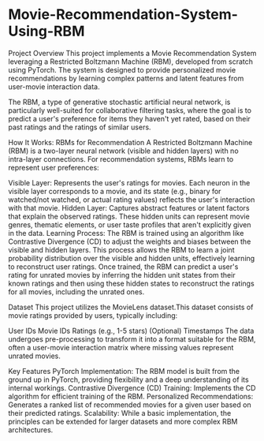 # Movie-Recommendation-System-Using-RBM

Project Overview
This project implements a Movie Recommendation System leveraging a Restricted Boltzmann Machine (RBM), developed from scratch using PyTorch. The system is designed to provide personalized movie recommendations by learning complex patterns and latent features from user-movie interaction data.

The RBM, a type of generative stochastic artificial neural network, is particularly well-suited for collaborative filtering tasks, where the goal is to predict a user's preference for items they haven't yet rated, based on their past ratings and the ratings of similar users.

How It Works: RBMs for Recommendation
A Restricted Boltzmann Machine (RBM) is a two-layer neural network (visible and hidden layers) with no intra-layer connections. For recommendation systems, RBMs learn to represent user preferences:

Visible Layer: Represents the user's ratings for movies. Each neuron in the visible layer corresponds to a movie, and its state (e.g., binary for watched/not watched, or actual rating values) reflects the user's interaction with that movie.
Hidden Layer: Captures abstract features or latent factors that explain the observed ratings. These hidden units can represent movie genres, thematic elements, or user taste profiles that aren't explicitly given in the data.
Learning Process: The RBM is trained using an algorithm like Contrastive Divergence (CD) to adjust the weights and biases between the visible and hidden layers. This process allows the RBM to learn a joint probability distribution over the visible and hidden units, effectively learning to reconstruct user ratings.
Once trained, the RBM can predict a user's rating for unrated movies by inferring the hidden unit states from their known ratings and then using these hidden states to reconstruct the ratings for all movies, including the unrated ones.

Dataset
This project utilizes the MovieLens dataset.This dataset consists of movie ratings provided by users, typically including:

User IDs
Movie IDs
Ratings (e.g., 1-5 stars)
(Optional) Timestamps
The data undergoes pre-processing to transform it into a format suitable for the RBM, often a user-movie interaction matrix where missing values represent unrated movies.

Key Features
PyTorch Implementation: The RBM model is built from the ground up in PyTorch, providing flexibility and a deep understanding of its internal workings.
Contrastive Divergence (CD) Training: Implements the CD algorithm for efficient training of the RBM.
Personalized Recommendations: Generates a ranked list of recommended movies for a given user based on their predicted ratings.
Scalability: While a basic implementation, the principles can be extended for larger datasets and more complex RBM architectures.
